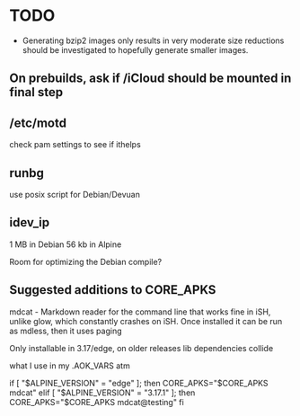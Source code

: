 # TODO

- Generating bzip2 images only results in very moderate size reductions
should be investigated to hopefully generate smaller images.

## On prebuilds, ask if /iCloud should be mounted in final step

## /etc/motd

check pam settings to see if ithelps

## runbg

use posix script for Debian/Devuan

## idev_ip

 1 MB in Debian
56 kb in Alpine

Room for optimizing the Debian compile?

## Suggested additions to CORE_APKS

mdcat - Markdown reader for the command line that works fine in iSH, unlike glow, which constantly crashes on iSH. Once installed it can be run as mdless, then it uses paging

Only installable in 3.17/edge, on older releases lib dependencies collide

what I use in my .AOK_VARS atm

if [ "$ALPINE_VERSION" = "edge" ]; then
    CORE_APKS="$CORE_APKS mdcat"
elif [ "$ALPINE_VERSION" = "3.17.1" ]; then
    CORE_APKS="$CORE_APKS mdcat@testing"
fi
